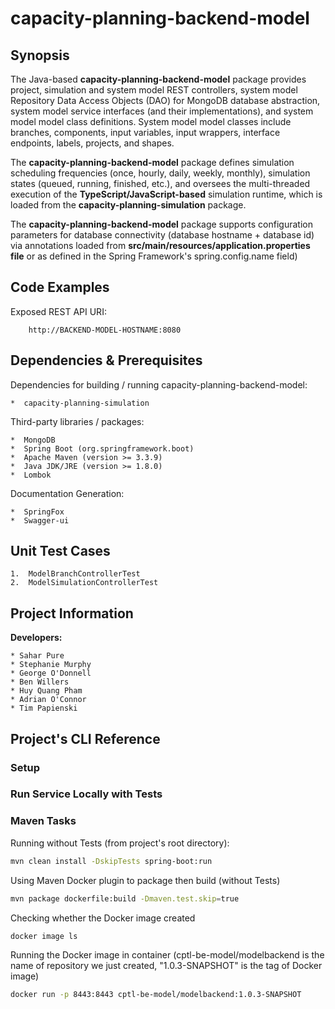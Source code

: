# capacity-planning-backend-model
## Synopsis

The Java-based **capacity-planning-backend-model** package provides project, simulation and system model REST controllers, system model Repository Data Access Objects (DAO) for MongoDB database abstraction, system model service interfaces (and their implementations), and system model model class definitions. System model model classes include branches, components, input variables, input wrappers, interface endpoints, labels, projects, and shapes. 

The **capacity-planning-backend-model** package defines simulation scheduling frequencies (once, hourly, daily, weekly, monthly), simulation states (queued, running, finished, etc.), and oversees the multi-threaded execution of the **TypeScript/JavaScript-based** simulation runtime, which is loaded from the **capacity-planning-simulation** package.

The **capacity-planning-backend-model** package supports configuration parameters for database connectivity (database hostname + database id) via annotations loaded from **src/main/resources/application.properties file** or as defined in the Spring Framework's spring.config.name field)


## Code Examples

Exposed REST API URI:
``` http
	http://BACKEND-MODEL-HOSTNAME:8080
```

## Dependencies & Prerequisites

Dependencies for building / running capacity-planning-backend-model:

	*  capacity-planning-simulation

Third-party libraries / packages:

	*  MongoDB
	*  Spring Boot (org.springframework.boot)
	*  Apache Maven (version >= 3.3.9)
	*  Java JDK/JRE (version >= 1.8.0)
	*  Lombok

Documentation Generation:

	*  SpringFox 
	*  Swagger-ui

## Unit Test Cases

	1.  ModelBranchControllerTest
	2.  ModelSimulationControllerTest

## Project Information
**Developers:**

	* Sahar Pure
	* Stephanie Murphy
	* George O'Donnell
	* Ben Willers
	* Huy Quang Pham
	* Adrian O'Connor	
	* Tim Papienski

## Project's CLI Reference

### Setup

### Run Service Locally with Tests

### Maven Tasks

Running without Tests (from project's root directory):
````bash
mvn clean install -DskipTests spring-boot:run
````

Using Maven Docker plugin to package then build (without Tests)
````bash
mvn package dockerfile:build -Dmaven.test.skip=true
````

Checking whether the Docker image created
````bash
docker image ls
````

Running the Docker image in container (cptl-be-model/modelbackend is the name of repository we just created, "1.0.3-SNAPSHOT" is the tag of Docker image)
````bash
docker run -p 8443:8443 cptl-be-model/modelbackend:1.0.3-SNAPSHOT
````
